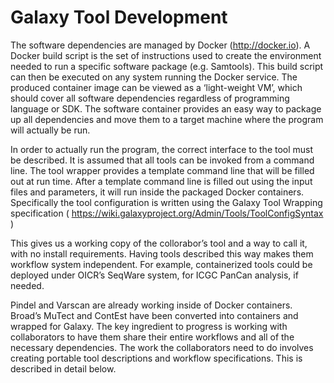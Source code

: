 


Galaxy Tool Development
=======================

The software dependencies are managed by Docker (http://docker.io). A Docker build script is the set of instructions used to create the environment needed to run a specific software package (e.g. Samtools).  This build script can then be executed on any system running the Docker service.  The produced container image can be viewed as a ‘light-weight VM’, which should cover all software dependencies regardless of programming language or SDK. The software container provides an easy way to package up all dependencies and move them to a target machine where the program will actually be run.

In order to actually run the program, the correct interface to the tool must be described. It is assumed that all tools can be invoked from a command line. The tool wrapper provides a template command line that will be filled out at run time. After a template command line is filled out using the input files and parameters, it will run inside the packaged Docker containers. Specifically the tool configuration is written using the Galaxy Tool Wrapping specification ( https://wiki.galaxyproject.org/Admin/Tools/ToolConfigSyntax )

This gives us a working copy of the collorabor’s tool and a way to call it, with no install requirements. Having tools described this way makes them workflow system independent. For example, containerized tools could be deployed under OICR’s SeqWare system, for ICGC PanCan analysis, if needed.

Pindel and Varscan are already working inside of Docker containers.  Broad’s MuTect and ContEst have been converted into containers and wrapped for Galaxy. The key ingredient to progress is working with collaborators to have them share their entire workflows and all of the necessary dependencies.  The work the collaborators need to do involves creating portable tool descriptions and workflow specifications.  This is described in detail below.
